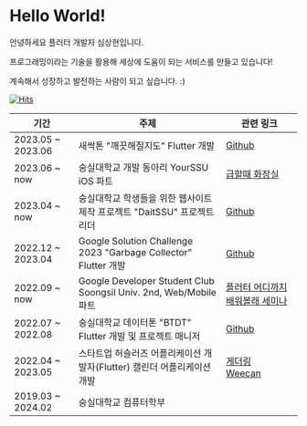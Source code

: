 # **Hello World!**

안녕하세요 플러터 개발자 심상현입니다.

프로그래밍이라는 기술을 활용해 세상에 도움이 되는 서비스를 만들고 있습니다!

계속해서 성장하고 발전하는 사람이 되고 싶습니다. :)


[![Hits](https://hits.seeyoufarm.com/api/count/incr/badge.svg?url=https%3A%2F%2Fgithub.com%2Fhalfmoon-mind&count_bg=%2379C83D&title_bg=%23555555&icon=&icon_color=%23E7E7E7&title=hits&edge_flat=false)](https://hits.seeyoufarm.com)

|기간|주제|관련 링크|
|----|-----|----|
|2023.05 ~ 2023.06|새싹톤 "깨끗해질지도" Flutter 개발|[Github](https://github.com/May-Be-Clean/May_Be_Clean_client)
|2023.06 ~ now |숭실대학교 개발 동아리 YourSSU iOS 파트 |[급할때 화장실](https://github.com/YOURSSU-Rookiethon-Team3/Faster-Toilet-iOS)|
|2023.04 ~ now |숭실대학교 학생들을 위한 웹사이트 제작 프로젝트 "DaitSSU" 프로젝트 리더 |[Github](https://github.com/DaITssu)
|2022.12 ~ 2023.04 |Google Solution Challenge 2023 "Garbage Collector" Flutter 개발|[Github](https://github.com/gdsc-ssu/garbage-collector-client)|
|2022.09 ~ now |Google Developer Student Club Soongsil Univ. 2nd, Web/Mobile 파트 |[플러터 어디까지 배워볼래 세미나](https://archive-halfmoon-mind.s3.ap-northeast-2.amazonaws.com/%E1%84%91%E1%85%B3%E1%86%AF%E1%84%85%E1%85%A5%E1%84%90%E1%85%A5_%E1%84%8B%E1%85%A5%E1%84%83%E1%85%B5%E1%84%81%E1%85%A1%E1%84%8C%E1%85%B5_%E1%84%87%E1%85%A2%E1%84%8B%E1%85%AF%E1%84%87%E1%85%A9%E1%86%AF%E1%84%85%E1%85%A2.pdf)
|2022.07 ~ 2022.08 |숭실대학교 데이터톤 "BTDT" Flutter 개발 및 프로젝트 매니저 |[Github](https://github.com/halfmoon-mind/BTDT_flutter)|
|2022.04 ~ 2023.05 |스타트업 허슬러즈 어플리케이션 개발자(Flutter) 캘린더 어플리케이션 개발 |[게더링](https://apps.apple.com/kr/app/%EA%B2%8C%EB%8D%94%EB%A7%81-%EC%9A%94%EC%A6%98-%EC%84%B8%EB%8C%80%EC%9D%98-%EB%8A%90%EB%82%8C%EC%9E%88%EB%8A%94-%EC%BA%98%EB%A6%B0%EB%8D%94/id1643475991) <br> [Weecan](https://apps.apple.com/kr/app/weecan-%EC%A7%81%EA%B4%80%EC%A0%81%EC%9D%B8-%EC%8B%9C%EA%B0%84%ED%91%9C-%ED%94%8C%EB%9E%98%EB%84%88-%EC%95%B1/id6445887570)
|2019.03 ~ 2024.02 |숭실대학교 컴퓨터학부||
